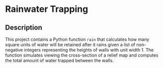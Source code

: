 # Rainwater Trapping

## Description

This project contains a Python function `rain` that calculates how many square units of water will be retained after it rains given a list of non-negative integers representing the heights of walls with unit width 1. The function simulates viewing the cross-section of a relief map and computes the total amount of water trapped between the walls.


